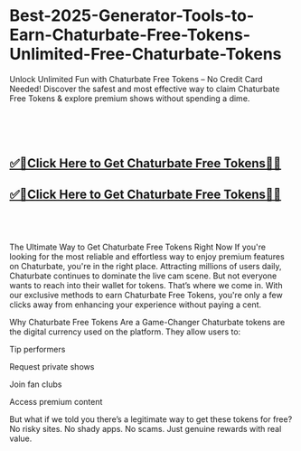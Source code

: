 # Best-2025-Generator-Tools-to-Earn-Chaturbate-Free-Tokens-Unlimited-Free-Chaturbate-Tokens

Unlock Unlimited Fun with Chaturbate Free Tokens – No Credit Card Needed!
Discover the safest and most effective way to claim Chaturbate Free Tokens & explore premium shows without spending a dime.

<br><br><br>
<b><h2><a href="https://searchoptima.org/free-chaturbate-tokens/">✅🎯Click Here to Get Chaturbate Free Tokens🎯✅</a>

</h2></b>

<b><h2><a href="https://searchoptima.org/free-chaturbate-tokens/">✅🎯Click Here to Get Chaturbate Free Tokens🎯✅</a>

</h2></b> <br><br><br>
The Ultimate Way to Get Chaturbate Free Tokens Right Now
If you're looking for the most reliable and effortless way to enjoy premium features on Chaturbate, you're in the right place. Attracting millions of users daily, Chaturbate continues to dominate the live cam scene. But not everyone wants to reach into their wallet for tokens. That’s where we come in. With our exclusive methods to earn Chaturbate Free Tokens, you're only a few clicks away from enhancing your experience without paying a cent.

Why Chaturbate Free Tokens Are a Game-Changer
Chaturbate tokens are the digital currency used on the platform. They allow users to:

Tip performers

Request private shows

Join fan clubs

Access premium content

But what if we told you there’s a legitimate way to get these tokens for free? No risky sites. No shady apps. No scams. Just genuine rewards with real value.

